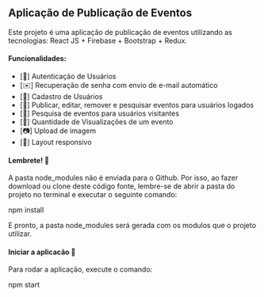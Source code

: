 <h2>Aplicação de Publicação de Eventos</h2>

Este projeto é uma aplicação de publicação de eventos utilizando as tecnologias: React JS + Firebase + Bootstrap + Redux. 

<h4>Funcionalidades:</h4>
<ul>
<li>[🔑] Autenticação de Usuários</li>
<li>[✉️] Recuperação de senha com envio de e-mail automático</li>
<li>[👤] Cadastro de Usuários</li>
<li>[📝] Publicar, editar, remover e pesquisar eventos para usuários logados</li>
<li>[🔎] Pesquisa de eventos para usuários visitantes</li>
<li>[👀] Quantidade de Visualizações de um evento</li>
<li>[📷] Upload de imagem</li>
<li>[📲] Layout responsivo</li>
</ul>

<h4>Lembrete! 💭</h4>
<p>A pasta node_modules não é enviada para o Github. Por isso, ao fazer download ou clone deste código fonte, lembre-se de abrir a pasta do projeto no terminal e executar o seguinte comando:</p>

<p>npm install</p>
<p>E pronto, a pasta node_modules será gerada com os modulos que o projeto utilizar.</p>

<h4>Iniciar a aplicacão 🏁</h4>
<p>Para rodar a aplicação, execute o comando:</p>

<a>npm start</a>
